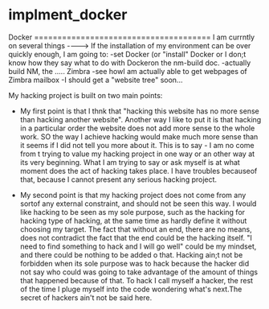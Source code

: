 # implment_docker
Docker ======================================
I am currntly on several things ----> If the installation of my environment can be over quickly enough, I am going to:
-set Docker (or "install" Docker or I don;t know how they say what to do with Dockeron the nm-build doc.
-actually build NM, the ..... Zimbra
-see howI am actually able to get webpages of Zimbra mailbox
-I should get a "website tree" soon...

My hacking project is built on two main points:
- My first point is that I thnk that "hacking this website has no more sense than hacking another website". Another way I like to put it is that hacking in a particular order the website does not add more sense to the whole work. SO the way I achieve hacking would make much more sense than it seems if I did not tell you more about it. This is to say - I am no come from t trying to value my hacking project in one way or an other way at its very beginning. What I am trying to say or ask myself is at what moment does the act of hacking takes place. I have troubles becauseof that, because I cannot present any serious hacking project.

- My second point is that my hacking project does not come from any sortof any external constraint, and should not be seen this way. I would like hacking to be seen as my sole purpose, such as the hacking for hacking type of hacking, at the same time as  hardly define it without choosing my target. The fact that without an end, there are no means, does not contradict the fact that the end could be the hacking itself. "I need to find something to hack and I will go well" could be my mindset, and there could be nothing to be added o that. Hacking ain;t not be forbidden when its sole purpose was to hack because the hacker did not say who could was going to take advantage of the amount of things that happened because of that. To hack I call myself a hacker, the rest of the time I pluge myself into the code wondering what's next.The secret of hackers ain't not be said here.
